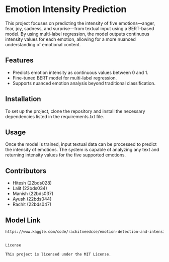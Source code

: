 # Emotion Intensity Prediction

This project focuses on predicting the intensity of five emotions—anger, fear, joy, sadness, and surprise—from textual input using a BERT-based model. By using multi-label regression, the model outputs continuous intensity values for each emotion, allowing for a more nuanced understanding of emotional content.

## Features

- Predicts emotion intensity as continuous values between 0 and 1.
- Fine-tuned BERT model for multi-label regression.
- Supports nuanced emotion analysis beyond traditional classification.

## Installation

To set up the project, clone the repository and install the necessary dependencies listed in the requirements.txt file.

## Usage

Once the model is trained, input textual data can be processed to predict the intensity of emotions. The system is capable of analyzing any text and returning intensity values for the five supported emotions.

## Contributors

- Hitesh (22bds028)
- Lalit (22bds034)
- Manish (22bds037)
- Ayush (22bds044)
- Rachit (22bds047)

## Model Link

```bash
https://www.kaggle.com/code/rachitneedcse/emotion-detection-and-intensity-classification


License

This project is licensed under the MIT License.
